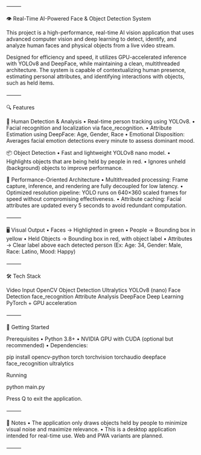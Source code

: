 ⸻

👁️ Real-Time AI-Powered Face & Object Detection System

This project is a high-performance, real-time AI vision application that uses advanced computer vision and deep learning to detect, identify, and analyze human faces and physical objects from a live video stream.

Designed for efficiency and speed, it utilizes GPU-accelerated inference with YOLOv8 and DeepFace, while maintaining a clean, multithreaded architecture. The system is capable of contextualizing human presence, estimating personal attributes, and identifying interactions with objects, such as held items.

⸻

🔍 Features

👤 Human Detection & Analysis
	•	Real-time person tracking using YOLOv8.
	•	Facial recognition and localization via face_recognition.
	•	Attribute Estimation using DeepFace: Age, Gender, Race
	•	Emotional Disposition: Averages facial emotion detections every minute to assess dominant mood.

📦 Object Detection
	•	Fast and lightweight YOLOv8 nano model.
	•	Highlights objects that are being held by people in red.
	•	Ignores unheld (background) objects to improve performance.

🧠 Performance-Oriented Architecture
	•	Multithreaded processing: Frame capture, inference, and rendering are fully decoupled for low latency.
	•	Optimized resolution pipeline: YOLO runs on 640×360 scaled frames for speed without compromising effectiveness.
	•	Attribute caching: Facial attributes are updated every 5 seconds to avoid redundant computation.

⸻

🖥️ Visual Output
	•	Faces → Highlighted in green
	•	People → Bounding box in yellow
	•	Held Objects → Bounding box in red, with object label
	•	Attributes → Clear label above each detected person (Ex: Age: 34, Gender: Male, Race: Latino, Mood: Happy)



⸻

🛠️ Tech Stack
 
Video Input	OpenCV
Object Detection	Ultralytics YOLOv8 (nano)
Face Detection	face_recognition
Attribute Analysis	DeepFace
Deep Learning	PyTorch + GPU acceleration 



⸻

🚀 Getting Started

Prerequisites
	•	Python 3.8+
	•	NVIDIA GPU with CUDA (optional but recommended)
	•	Dependencies:

pip install opencv-python torch torchvision torchaudio deepface face_recognition ultralytics

Running

python main.py

Press Q to exit the application.

⸻

📌 Notes
	•	The application only draws objects held by people to minimize visual noise and maximize relevance.
	•	This is a desktop application intended for real-time use. Web and PWA variants are planned.

⸻